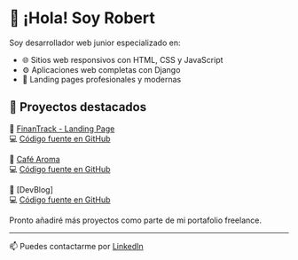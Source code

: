 # 👋 ¡Hola! Soy Robert

Soy desarrollador web junior especializado en:

- 🌐 Sitios web responsivos con HTML, CSS y JavaScript
- ⚙️ Aplicaciones web completas con Django
- 📱 Landing pages profesionales y modernas

## 🚀 Proyectos destacados

🔹 [FinanTrack - Landing Page](https://finantrack-landing.netlify.app)  
💻 [Código fuente en GitHub](https://github.com/simiondev/finantrack-landing)

🔹 [Café Aroma](https://cafe-aroma-robert.netlify.app/)  
💻 [Código fuente en GitHub](https://github.com/simiondev/cafe-aroma)

🔹 [DevBlog]  
💻 [Código fuente en GitHub](https://github.com/simiondev/devblog)


Pronto añadiré más proyectos como parte de mi portafolio freelance.

---

📫 Puedes contactarme por [LinkedIn](https://www.linkedin.com/in/robert-eduard-simion/)
